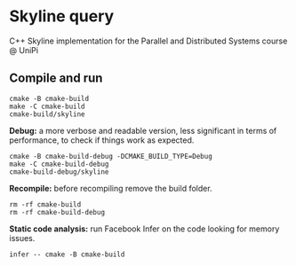 # Skyline query
C++ Skyline implementation for the Parallel and Distributed Systems course @ UniPi

## Compile and run
```
cmake -B cmake-build
make -C cmake-build
cmake-build/skyline
```

**Debug:** a more verbose and readable version, less significant in terms of performance,
to check if things work as expected.
```
cmake -B cmake-build-debug -DCMAKE_BUILD_TYPE=Debug
make -C cmake-build-debug
cmake-build-debug/skyline
```

**Recompile:** before recompiling remove the build folder.
```
rm -rf cmake-build
rm -rf cmake-build-debug
```

**Static code analysis:** run Facebook Infer on the code looking for memory issues.
```
infer -- cmake -B cmake-build
```